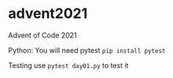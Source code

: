 # advent2021
Advent of Code 2021

Python:
    You will need pytest
`pip install pytest`

Testing use `pytest day01.py` to test it
